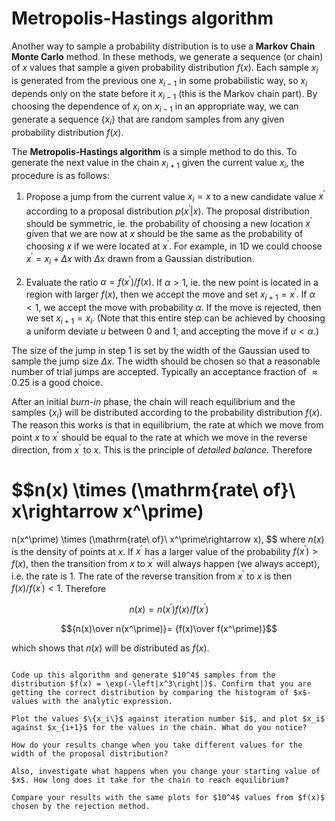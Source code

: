 # Metropolis-Hastings algorithm

Another way to sample a probability distribution is to use a **Markov Chain Monte Carlo** method. In these methods, we generate a sequence (or chain) of $x$ values that sample a given probability distribution $f(x)$. Each sample $x_i$ is generated from the previous one $x_{i-1}$ in some probabilistic way, so $x_i$ depends only on the state before it $x_{i-1}$ (this is the Markov chain part). By choosing the dependence of $x_i$ on $x_{i-1}$ in an appropriate way, we can generate a sequence $\{x_i\}$ that are random samples from any given probability distribution $f(x)$.

The **Metropolis-Hastings algorithm** is a simple method to do this. To generate the next value in  the chain $x_{i+1}$ given the current value $x_i$, the procedure is as follows:

1. Propose a jump from the current value $x_i=x$ to a new candidate value $x^\prime$ according to a proposal distribution $p(x^\prime|x)$. The proposal distribution should be symmetric, ie. the probability of choosing a new  location $x^\prime$ given that we are now at $x$ should be the same as the probability of choosing $x$ if we were located at $x^\prime$. For example, in 1D we could choose $x^\prime = x_i + \Delta x$ with $\Delta x$ drawn from a Gaussian distribution.

2. Evaluate the ratio $\alpha = f(x^\prime)/f(x)$. If $\alpha>1$, ie. the new point is located in a region with larger $f(x)$, then we accept the move and set $x_{i+1} = x^\prime$. If $\alpha<1$, we accept the move with probability $\alpha$. If the move is rejected, then we set $x_{i+1} = x_i$.  (Note that this entire step can be achieved by choosing a uniform deviate $u$ between 0 and 1, and accepting the move if $u<\alpha$.)

The size of the jump in step 1 is set by the width of the Gaussian used to sample the jump size $\Delta x$. The width should be chosen so that a reasonable number of trial jumps are accepted. Typically an acceptance fraction of $\approx 0.25$ is a good choice.

After an initial *burn-in* phase, the chain will reach equilibrium and the samples $\{x_i\}$ will be distributed according to the probability distribution $f(x)$. The reason this works is that in equilibrium, the rate at which we move from point $x$ to $x^\prime$ should be equal to the rate at which we move in the reverse direction, from $x^\prime$ to $x$. This is the principle of *detailed balance*. Therefore

$$n(x) \times (\mathrm{rate\ of}\ x\rightarrow x^\prime)
=
n(x^\prime) \times (\mathrm{rate\ of}\ x^\prime\rightarrow x),
$$
where $n(x)$ is the density of points at $x$.
If $x^\prime$ has a larger value of the probability $f(x^\prime)>f(x)$, then the transition from $x$ to $x^\prime$ will always happen (we always accept), i.e. the rate is 1. The rate of the reverse transition from $x^\prime$ to $x$ is then $f(x)/f(x^\prime)<1$. Therefore

$$n(x) = n(x^\prime) f(x)/f(x^\prime)$$

$${n(x)\over n(x^\prime)}= {f(x)\over f(x^\prime)}$$

which shows that $n(x)$ will be distributed as $f(x)$.






```{admonition} Exercise

Code up this algorithm and generate $10^4$ samples from the distribution $f(x) = \exp(-\left|x^3\right|)$. Confirm that you are getting the correct distribution by comparing the histogram of $x$-values with the analytic expression.

Plot the values $\{x_i\}$ against iteration number $i$, and plot $x_i$ against $x_{i+1}$ for the values in the chain. What do you notice?

How do your results change when you take different values for the width of the proposal distribution?

Also, investigate what happens when you change your starting value of $x$. How long does it take for the chain to reach equilibrium?

Compare your results with the same plots for $10^4$ values from $f(x)$ chosen by the rejection method.
```



